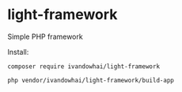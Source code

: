 # light-framework
Simple PHP framework

Install:
```
composer require ivandowhai/light-framework

php vendor/ivandowhai/light-framework/build-app
```
